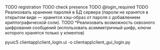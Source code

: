 TODO registration
TODO check presence
TODO @login_required
TODO Реализовать хранение паролей в БД сервера (пароли не хранятся в открытом виде — 
хранится хэш-образ от пароля с добавлением криптографической соли).
TODO *Реализовать возможность сквозного шифрования сообщений 
(использовать асимметричный шифр, ключи которого хранятся только у клиентов)


pyuic5 clientapp\client_login.ui -o clientapp\client_gui_login.py

